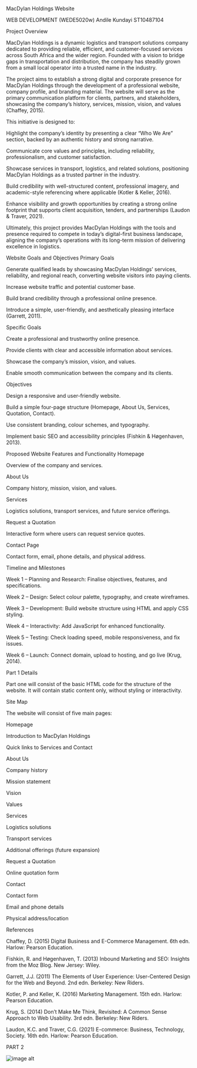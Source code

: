 MacDylan Holdings Website

WEB DEVELOPMENT (WEDE5020w)
Andile Kundayi
ST10487104

Project Overview

MacDylan Holdings is a dynamic logistics and transport solutions company dedicated to providing reliable, efficient, and customer-focused services across South Africa and the wider region. Founded with a vision to bridge gaps in transportation and distribution, the company has steadily grown from a small local operator into a trusted name in the industry.

The project aims to establish a strong digital and corporate presence for MacDylan Holdings through the development of a professional website, company profile, and branding material. The website will serve as the primary communication platform for clients, partners, and stakeholders, showcasing the company’s history, services, mission, vision, and values (Chaffey, 2015).

This initiative is designed to:

Highlight the company’s identity by presenting a clear “Who We Are” section, backed by an authentic history and strong narrative.

Communicate core values and principles, including reliability, professionalism, and customer satisfaction.

Showcase services in transport, logistics, and related solutions, positioning MacDylan Holdings as a trusted partner in the industry.

Build credibility with well-structured content, professional imagery, and academic-style referencing where applicable (Kotler & Keller, 2016).

Enhance visibility and growth opportunities by creating a strong online footprint that supports client acquisition, tenders, and partnerships (Laudon & Traver, 2021).

Ultimately, this project provides MacDylan Holdings with the tools and presence required to compete in today’s digital-first business landscape, aligning the company’s operations with its long-term mission of delivering excellence in logistics.

Website Goals and Objectives
Primary Goals

Generate qualified leads by showcasing MacDylan Holdings’ services, reliability, and regional reach, converting website visitors into paying clients.

Increase website traffic and potential customer base.

Build brand credibility through a professional online presence.

Introduce a simple, user-friendly, and aesthetically pleasing interface (Garrett, 2011).

Specific Goals

Create a professional and trustworthy online presence.

Provide clients with clear and accessible information about services.

Showcase the company’s mission, vision, and values.

Enable smooth communication between the company and its clients.

Objectives

Design a responsive and user-friendly website.

Build a simple four-page structure (Homepage, About Us, Services, Quotation, Contact).

Use consistent branding, colour schemes, and typography.

Implement basic SEO and accessibility principles (Fishkin & Høgenhaven, 2013).

Proposed Website Features and Functionality
Homepage

Overview of the company and services.

About Us

Company history, mission, vision, and values.

Services

Logistics solutions, transport services, and future service offerings.

Request a Quotation

Interactive form where users can request service quotes.

Contact Page

Contact form, email, phone details, and physical address.

Timeline and Milestones

Week 1 – Planning and Research: Finalise objectives, features, and specifications.

Week 2 – Design: Select colour palette, typography, and create wireframes.

Week 3 – Development: Build website structure using HTML and apply CSS styling.

Week 4 – Interactivity: Add JavaScript for enhanced functionality.

Week 5 – Testing: Check loading speed, mobile responsiveness, and fix issues.

Week 6 – Launch: Connect domain, upload to hosting, and go live (Krug, 2014).

Part 1 Details

Part one will consist of the basic HTML code for the structure of the website. It will contain static content only, without styling or interactivity.

Site Map

The website will consist of five main pages:

Homepage

Introduction to MacDylan Holdings

Quick links to Services and Contact

About Us

Company history

Mission statement

Vision

Values

Services

Logistics solutions

Transport services

Additional offerings (future expansion)

Request a Quotation

Online quotation form

Contact

Contact form

Email and phone details

Physical address/location

References

Chaffey, D. (2015) Digital Business and E-Commerce Management. 6th edn. Harlow: Pearson Education.

Fishkin, R. and Høgenhaven, T. (2013) Inbound Marketing and SEO: Insights from the Moz Blog. New Jersey: Wiley.

Garrett, J.J. (2011) The Elements of User Experience: User-Centered Design for the Web and Beyond. 2nd edn. Berkeley: New Riders.

Kotler, P. and Keller, K. (2016) Marketing Management. 15th edn. Harlow: Pearson Education.

Krug, S. (2014) Don’t Make Me Think, Revisited: A Common Sense Approach to Web Usability. 3rd edn. Berkeley: New Riders.

Laudon, K.C. and Traver, C.G. (2021) E-commerce: Business, Technology, Society. 16th edn. Harlow: Pearson Education.


  PART 2


  ![image alt]()



 



 

 




 

